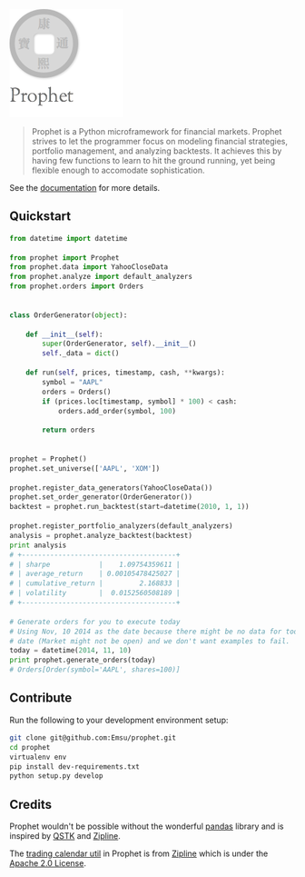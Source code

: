 ![prophet](docs/_static/img/logo.png?raw=true "Prophet")

> Prophet is a Python microframework for financial markets. Prophet strives to let the programmer focus on modeling financial strategies, portfolio management, and analyzing backtests. It achieves this by having few functions to learn to hit the ground running, yet being flexible enough to accomodate sophistication.

See the [documentation](http://prophet.michaelsu.io/) for more details.

## Quickstart

```python
from datetime import datetime

from prophet import Prophet
from prophet.data import YahooCloseData
from prophet.analyze import default_analyzers
from prophet.orders import Orders


class OrderGenerator(object):

    def __init__(self):
        super(OrderGenerator, self).__init__()
        self._data = dict()

    def run(self, prices, timestamp, cash, **kwargs):
        symbol = "AAPL"
        orders = Orders()
        if (prices.loc[timestamp, symbol] * 100) < cash:
            orders.add_order(symbol, 100)

        return orders


prophet = Prophet()
prophet.set_universe(['AAPL', 'XOM'])

prophet.register_data_generators(YahooCloseData())
prophet.set_order_generator(OrderGenerator())
backtest = prophet.run_backtest(start=datetime(2010, 1, 1))

prophet.register_portfolio_analyzers(default_analyzers)
analysis = prophet.analyze_backtest(backtest)
print analysis
# +--------------------------------------+
# | sharpe            |    1.09754359611 |
# | average_return    | 0.00105478425027 |
# | cumulative_return |         2.168833 |
# | volatility        |  0.0152560508189 |
# +--------------------------------------+
    
# Generate orders for you to execute today
# Using Nov, 10 2014 as the date because there might be no data for today's
# date (Market might not be open) and we don't want examples to fail.
today = datetime(2014, 11, 10)
print prophet.generate_orders(today)
# Orders[Order(symbol='AAPL', shares=100)]
```

## Contribute

Run the following to your development environment setup:

```bash
git clone git@github.com:Emsu/prophet.git
cd prophet
virtualenv env
pip install dev-requirements.txt
python setup.py develop
```

## Credits
Prophet wouldn't be possible without the wonderful [pandas](https://github.com/pydata/pandas) library and is inspired by [QSTK](https://github.com/tucker777/QSTK) and [Zipline](https://github.com/quantopian/zipline).

The [trading calendar util](https://github.com/Emsu/prophet/blob/master/prophet/utils/tradingcalendar.py) in Prophet is from [Zipline](https://github.com/quantopian/zipline) which is under the [Apache 2.0 License](https://github.com/quantopian/zipline/blob/master/LICENSE).
